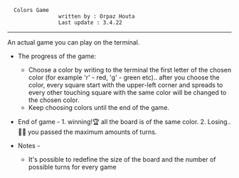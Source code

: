       Colors Game                                                     
 					written by : Orpaz Houta								 
 					Last update : 3.4.22									
*****************************************************************************
 An actual game you can play on the terminal.

* The progress of the game:
  - Choose a color by writing to the terminal the first letter of the
   chosen color (for example 'r' - red, 'g' - green etc)..
   after you choose the color, every square start with the upper-left
   corner and spreads to every other touching square with the same color
   will be changed to the chosen color.
  - Keep choosing colors until the end of the game.

* End of game - 1. winning!🏆 all the board is of the same color.
                2. Losing..👎🏼 you passed the maximum amounts of turns.

* Notes -
  - It's possible to redefine the size of the board and the number of
   possible turns for every game

 
